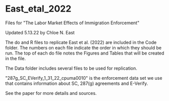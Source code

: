 # East_etal_2022

Files for "The Labor Market Effects of Immigration Enforcement"

Updated 5.13.22 by Chloe N. East

The do and R files to replicate East et al. (2022) are included in the Code folder. The numbers on each file indicate the order in which they should be run. The top of each do file notes the Figures and Tables that will be created in the file.

The Data folder includes several files to be used for replication. 

"287g_SC_EVerify_1_31_22_cpuma0010" is the enforcement data set we use that contains information about SC, 287(g) agreements and E-Verify. 

See the paper for more details and sources. 
